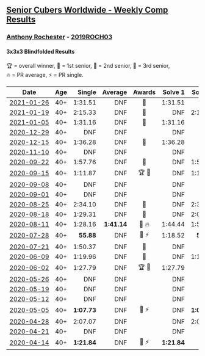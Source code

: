 <style>table {white-space: nowrap;}</style>

## [Senior Cubers Worldwide - Weekly Comp Results](/scw-comp/results/)
### [Anthony Rochester](README.md) - [2019ROCH03](https://www.worldcubeassociation.org/persons/2019ROCH03?event=333bf)
#### 3x3x3 Blindfolded Results

<span style="white-space: nowrap;">🏆 = overall winner</span>, <span style="white-space: nowrap;">🥇 = 1st senior</span>, <span style="white-space: nowrap;">🥈 = 2nd senior</span>, <span style="white-space: nowrap;">🥉 = 3rd senior</span>, <span style="white-space: nowrap;">🔥 = PR average</span>, <span style="white-space: nowrap;">⚡ = PR single</span>.

| Date | Age | Single | Average | Awards | Solve 1 | Solve 2 | Solve 3 | Video |
| :--: | :--: | --: | --: | :--: | --: | --: | --: | :-- |
| [2021-01-26](../../results/2021-01-26/333bf.md) | 40+ | 1:31.51 | DNF | 🥉 | 1:31.51 | DNF | DNF | [Desktop](https://www.facebook.com/events/712047552829208/permalink/714335882600375) / [Mobile](https://m.facebook.com/events/712047552829208?view=permalink&id=714335882600375) |
| [2021-01-19](../../results/2021-01-19/333bf.md) | 40+ | 2:15.33 | DNF | 🥉 | DNF | 2:15.33 | DNF | [Desktop](https://www.facebook.com/events/442673873440898/permalink/444871229887829) / [Mobile](https://m.facebook.com/events/442673873440898?view=permalink&id=444871229887829) |
| [2021-01-05](../../results/2021-01-05/333bf.md) | 40+ | 1:31.16 | DNF | 🥈 | 1:31.16 | DNF | 1:38.63 | [Desktop](https://www.facebook.com/events/218187739804978/permalink/221479396142479) / [Mobile](https://m.facebook.com/events/218187739804978?view=permalink&id=221479396142479) |
| [2020-12-29](../../results/2020-12-29/333bf.md) | 40+ | DNF | DNF |  | DNF | DNF | DNF | [Desktop](https://www.facebook.com/events/208055800692336/permalink/210410790456837) / [Mobile](https://m.facebook.com/events/208055800692336?view=permalink&id=210410790456837) |
| [2020-12-15](../../results/2020-12-15/333bf.md) | 40+ | 1:36.28 | DNF | 🥈 | 1:36.28 | DNF | DNF | [Desktop](https://www.facebook.com/events/732335260998911/permalink/733751307523973) / [Mobile](https://m.facebook.com/events/732335260998911?view=permalink&id=733751307523973) |
| [2020-11-10](../../results/2020-11-10/333bf.md) | 40+ | DNF | DNF |  | DNF | DNF | DNF | [Desktop](https://www.facebook.com/events/971009923382676/permalink/971847739965561) / [Mobile](https://m.facebook.com/events/971009923382676?view=permalink&id=971847739965561) |
| [2020-09-22](../../results/2020-09-22/333bf.md) | 40+ | 1:57.76 | DNF | 🥇 | DNF | 1:57.76 | DNF | [Desktop](https://www.facebook.com/events/4389765994427083/permalink/4391331430937206) / [Mobile](https://m.facebook.com/events/4389765994427083?view=permalink&id=4391331430937206) |
| [2020-09-15](../../results/2020-09-15/333bf.md) | 40+ | 1:11.87 | DNF | 🏆 🥇 | DNF | 1:11.87 | DNF | [Desktop](https://www.facebook.com/events/345183733276011/permalink/347629796364738) / [Mobile](https://m.facebook.com/events/345183733276011?view=permalink&id=347629796364738) |
| [2020-09-08](../../results/2020-09-08/333bf.md) | 40+ | DNF | DNF |  | DNF | DNF | DNF | [Desktop](https://www.facebook.com/events/255657718878285/permalink/256430738800983) / [Mobile](https://m.facebook.com/events/255657718878285?view=permalink&id=256430738800983) |
| [2020-09-01](../../results/2020-09-01/333bf.md) | 40+ | DNF | DNF |  | DNF | DNF | DNF | [Desktop](https://www.facebook.com/events/341866283526200/permalink/343783966667765) / [Mobile](https://m.facebook.com/events/341866283526200?view=permalink&id=343783966667765) |
| [2020-08-25](../../results/2020-08-25/333bf.md) | 40+ | 2:34.10 | DNF | 🥉 | DNF | 2:34.10 | DNF | [Desktop](https://www.facebook.com/events/2697073243839990/permalink/2698357193711595) / [Mobile](https://m.facebook.com/events/2697073243839990?view=permalink&id=2698357193711595) |
| [2020-08-18](../../results/2020-08-18/333bf.md) | 40+ | 1:29.31 | DNF | 🥉 | DNF | 2:01.77 | 1:29.31 | [Desktop](https://www.facebook.com/events/2504353356469935/permalink/2506150726290198) / [Mobile](https://m.facebook.com/events/2504353356469935?view=permalink&id=2506150726290198) |
| [2020-08-11](../../results/2020-08-11/333bf.md) | 40+ | 1:28.16 | **1:41.14** | 🥈 🔥 | 1:44.44 | 1:50.81 | 1:28.16 | [Desktop](https://www.facebook.com/events/329177618122625/permalink/330235344683519) / [Mobile](https://m.facebook.com/events/329177618122625?view=permalink&id=330235344683519) |
| [2020-07-28](../../results/2020-07-28/333bf.md) | 40+ | **55.88** | DNF | 🥈 ⚡ | 1:18.52 | **55.88** | DNF | [Desktop](https://www.facebook.com/events/319204229264839/permalink/323398642178731) / [Mobile](https://m.facebook.com/events/319204229264839?view=permalink&id=323398642178731) |
| [2020-07-21](../../results/2020-07-21/333bf.md) | 40+ | 1:50.37 | DNF | 🥉 | DNF | DNF | 1:50.37 | [Desktop](https://www.facebook.com/events/2616944261905493/permalink/2618613721738547) / [Mobile](https://m.facebook.com/events/2616944261905493?view=permalink&id=2618613721738547) |
| [2020-06-09](../../results/2020-06-09/333bf.md) | 40+ | 1:19.96 | DNF | 🥉 | DNF | 1:19.96 | DNF | [Desktop](https://www.facebook.com/events/620460455211235/permalink/622088728381741) / [Mobile](https://m.facebook.com/events/620460455211235?view=permalink&id=622088728381741) |
| [2020-06-02](../../results/2020-06-02/333bf.md) | 40+ | 1:27.79 | DNF | 🏆 🥇 | 1:27.79 | DNF | DNF | [Desktop](https://www.facebook.com/events/323619661956372/permalink/325541918430813) / [Mobile](https://m.facebook.com/events/323619661956372?view=permalink&id=325541918430813) |
| [2020-05-26](../../results/2020-05-26/333bf.md) | 40+ | DNF | DNF |  | DNF | DNF | DNF | [Desktop](https://www.facebook.com/events/1531820936993798/permalink/1534351490074076) / [Mobile](https://m.facebook.com/events/1531820936993798?view=permalink&id=1534351490074076) |
| [2020-05-19](../../results/2020-05-19/333bf.md) | 40+ | DNF | DNF |  | DNF | DNF | DNF | [Desktop](https://www.facebook.com/events/2608037409484307/permalink/2610882279199820) / [Mobile](https://m.facebook.com/events/2608037409484307?view=permalink&id=2610882279199820) |
| [2020-05-12](../../results/2020-05-12/333bf.md) | 40+ | DNF | DNF |  | DNF | DNF | DNS | |
| [2020-05-05](../../results/2020-05-05/333bf.md) | 40+ | **1:07.73** | DNF | 🥈 ⚡ | DNF | **1:07.73** | DNF | [Desktop](https://www.facebook.com/events/2624652641189887/permalink/2625346837787134) / [Mobile](https://m.facebook.com/events/2624652641189887?view=permalink&id=2625346837787134) |
| [2020-04-28](../../results/2020-04-28/333bf.md) | 40+ | 2:07.07 | DNF |  | DNF | 2:07.07 | DNF | [Desktop](https://www.facebook.com/events/534758690547855/permalink/534800373877020) / [Mobile](https://m.facebook.com/events/534758690547855?view=permalink&id=534800373877020) |
| [2020-04-21](../../results/2020-04-21/333bf.md) | 40+ | DNF | DNF |  | DNF | DNF | DNF | [Desktop](https://www.facebook.com/events/1312095715657208/permalink/1312737172259729) / [Mobile](https://m.facebook.com/events/1312095715657208?view=permalink&id=1312737172259729) |
| [2020-04-14](../../results/2020-04-14/333bf.md) | 40+ | **1:21.84** | DNF | 🥈 ⚡ | **1:21.84** | DNF | DNF | [Desktop](https://www.facebook.com/events/232067087873656/permalink/232111617869203) / [Mobile](https://m.facebook.com/events/232067087873656?view=permalink&id=232111617869203) |


<!-- Global site tag (gtag.js) - Google Analytics -->
<script async src="https://www.googletagmanager.com/gtag/js?id=UA-86348435-3"></script>
<script>window.dataLayer = window.dataLayer || []; function gtag() {dataLayer.push(arguments);} gtag('js', new Date()); gtag('config', 'UA-86348435-3');</script>
